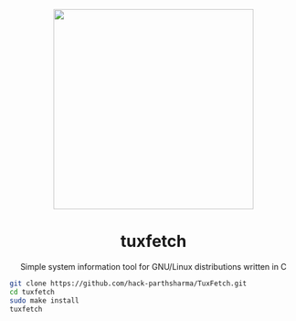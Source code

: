 <p align="center"><img src="https://i.imgur.com/YYM7iuz.png" width="350px"></p>
<h1 align="center">tuxfetch</h1>
<p align="center">Simple system information tool for GNU/Linux distributions written in C</p>

```sh
git clone https://github.com/hack-parthsharma/TuxFetch.git
cd tuxfetch
sudo make install
tuxfetch
```
